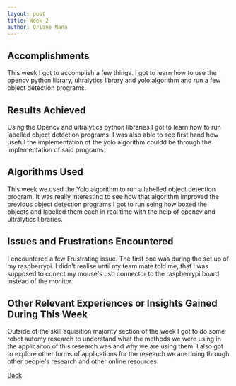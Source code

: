 ```yaml
---
layout: post
title: Week 2
author: Oriane Nana
---
```

## Accomplishments
   This week I got to accomplish a few things. I got to learn how to use the opencv python library, ultralytics library and yolo algorithm and run a few object detection programs.
## Results Achieved 
   Using the Opencv and ultralytics python libraries I got to learn how to run labelled object detection programs. I was also able to see first hand how useful the implementation of the yolo algorithm couldd be through the implementation of said programs.
## Algorithms Used 
   This week we used the Yolo algorithm to run a labelled object detection program. It was really interesting to see how that algorithm improved the previous object detection programs I got to run seing how boxed the objects and labelled them each in real time with the help of opencv and ultralytics libraries.
## Issues and Frustrations Encountered
   I encountered a few Frustrating issue. The first one was during the set up of my raspberrypi. I didn't realise until my team mate told me, that I was supposed to conect my mouse's usb connector to the raspberrypi board instead of the monitor.
## Other Relevant Experiences or Insights Gained During This Week
   Outside of the skill aquisition majority section of the week I got to do some robot automy research to understand what the methods we were using in the applicaiton of this research was and why we are using them. I also got to explore other forms of applications for the research we are doing through other people's research and other online resources.
   
[Back](./)
